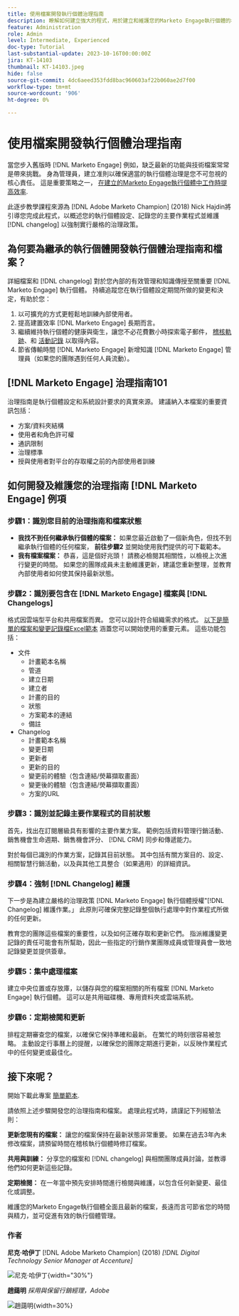 ```yaml
---
title: 使用檔案開發執行個體治理指南
description: 瞭解如何建立強大的程式，用於建立和維護您的Marketo Engage執行個體的檔案和變更記錄。 這不僅可節省團隊分享知識的時間，也可提升執行個體的健全度和效率。
feature: Administration
role: Admin
level: Intermediate, Experienced
doc-type: Tutorial
last-substantial-update: 2023-10-16T00:00:00Z
jira: KT-14103
thumbnail: KT-14103.jpeg
hide: false
source-git-commit: 4dc6aeed353fdd8bac960603af22b060ae2d7f00
workflow-type: tm+mt
source-wordcount: '906'
ht-degree: 0%

---
```



# 使用檔案開發執行個體治理指南

當您步入舊版時 [!DNL Marketo Engage] 例如，缺乏最新的功能與技術檔案常常是帶來挑戰。 身為管理員，建立准則以確保適當的執行個體治理是您不可忽視的核心責任。 這是重要策略之一， [在建立的Marketo Engage執行個體中工作時提高效率](https://nation.marketo.com/t5/champion-program-blogs/3-tips-to-increase-your-efficiency-in-an-inherited-instance/ba-p/247582).

此逐步教學課程來源為 [!DNL Adobe Marketo Champion] (2018) Nick Hajdin將引導您完成此程式，以概述您的執行個體設定、記錄您的主要作業程式並維護 [!DNL changelog] 以強制實行嚴格的治理政策。

## 為何要為繼承的執行個體開發執行個體治理指南和檔案？

詳細檔案和 [!DNL changelog] 對於您內部的有效管理和知識傳授至關重要 [!DNL Marketo Engage] 執行個體。 持續追蹤您在執行個體設定期間所做的變更和決定，有助於您：

1. 以可擴充的方式更輕鬆地訓練內部使用者。
2. 提高建置效率 [!DNL Marketo Engage] 長期而言。
3. 繼續維持執行個體的健康與衛生，讓您不必花費數小時探索電子郵件， [稽核軌跡](https://experienceleague.adobe.com/docs/marketo/using/product-docs/administration/audit-trail/audit-trail-overview.html)、和 [活動記錄](https://experienceleague.adobe.com/docs/marketo/using/product-docs/core-marketo-concepts/smart-lists-and-static-lists/managing-people-in-smart-lists/locate-the-activity-log-for-a-person.html) 以取得內容。
4. 節省傳輸時間 [!DNL Marketo Engage] 新增知識 [!DNL Marketo Engage] 管理員（如果您的團隊遇到任何人員流動）。

## [!DNL Marketo Engage] 治理指南101

治理指南是執行個體設定和系統設計要求的真實來源。 建議納入本檔案的重要資訊包括：

* 方案/資料夾結構
* 使用者和角色許可權
* 通訊限制
* 治理標準
* 授與使用者對平台的存取權之前的內部使用者訓練

## 如何開發及維護您的治理指南 [!DNL Marketo Engage] 例項

### 步驟1：識別您目前的治理指南和檔案狀態

* **我找不到任何繼承執行個體的檔案：** 如果您最近啟動了一個新角色，但找不到繼承執行個體的任何檔案， **前往步驟2** 並開始使用我們提供的可下載範本。
* **我有檔案檔案：** 恭喜，這是個好兆頭！ 請務必檢閱其相關性，以檢視上次進行變更的時間。 如果您的團隊成員未主動維護更新，建議您重新整理，並教育內部使用者如何使其保持最新狀態。

### 步驟2：識別要包含在 [!DNL Marketo Engage] 檔案與 [!DNL Changelogs]

格式因雲端型平台和共用檔案而異。 您可以設計符合組織需求的格式。 [以下是簡單的檔案和變更記錄檔Excel範本](/help/tutorial-inherited-instance/_assets/downloads/Adobe_Marketo_Engage_Inherited_Instance_Documentation-Changlog.xlsx) 涵蓋您可以開始使用的重要元素。 這些功能包括：

* 文件
   * 計畫範本名稱
   * 管道
   * 建立日期
   * 建立者
   * 計畫的目的
   * 狀態
   * 方案範本的連結
   * 備註
* Changelog
   * 計畫範本名稱
   * 變更日期
   * 更新者
   * 更新的目的
   * 變更前的體驗（包含連結/熒幕擷取畫面）
   * 變更後的體驗（包含連結/熒幕擷取畫面）
   * 方案的URL

### 步驟3：識別並記錄主要作業程式的目前狀態

首先，找出在訂閱層級具有影響的主要作業方案。 範例包括資料管理行銷活動、銷售機會生命週期、銷售機會評分、 [!DNL CRM] 同步和傳遞能力。

對於每個已識別的作業方案，記錄其目前狀態。 其中包括有關方案目的、設定、相關智慧行銷活動，以及與其他工具整合（如果適用）的詳細資訊。

### 步驟4：強制 [!DNL Changelog] 維護

下一步是為建立嚴格的治理政策 [!DNL Marketo Engage] 執行個體授權&quot;[!DNL Changelog] 維護作業。」 此原則可確保完整記錄整個執行處理中對作業程式所做的任何更新。

教育您的團隊這些檔案的重要性，以及如何正確存取和更新它們。 指派維護變更記錄的責任可能會有所幫助，因此一些指定的行銷作業團隊成員或管理員會一致地記錄變更並提供簽章。

### 步驟5：集中處理檔案

建立中央位置或存放庫，以儲存與您的檔案相關的所有檔案 [!DNL Marketo Engage] 執行個體。 這可以是共用磁碟機、專用資料夾或雲端系統。

### 步驟6：定期檢閱和更新

排程定期審查您的檔案，以確保它保持準確和最新。 在繁忙的時刻很容易被忽略。 主動設定行事曆上的提醒，以確保您的團隊定期進行更新，以反映作業程式中的任何變更或最佳化。

## 接下來呢？

開始下載此專案 [簡單範本](/help/tutorial-inherited-instance/_assets/downloads/Adobe_Marketo_Engage_Inherited_Instance_Documentation-Changlog.xlsx).

請依照上述步驟開發您的治理指南和檔案。 處理此程式時，請謹記下列經驗法則：

**更新您現有的檔案：**
讓您的檔案保持在最新狀態非常重要。 如果在過去3年內未修改檔案，請預留時間在稽核執行個體時修訂檔案。

**共用與訓練：**
分享您的檔案和 [!DNL changelog] 與相關團隊成員討論，並教導他們如何更新這些記錄。

**定期檢閱：** 在一年當中預先安排時間進行檢閱與維護，以包含任何新變更、最佳化或調整。

維護您的Marketo Engage執行個體全面且最新的檔案，長遠而言可節省您的時間與精力，並可促進有效的執行個體管理。

### 作者

**尼克·哈伊丁**
[!DNL Adobe Marketo Champion] (2018)
*[!DNL Digital Technology Senior Manager at Accenture]*

![尼克·哈伊丁](/help/tutorial-inherited-instance/_assets/authors/Customer_Author_Nicholas_Hajdin.png){width="30%"}

**趙藹明**
*採用與保留行銷經理，Adobe*

![趙藹明](/help/tutorial-inherited-instance/_assets/authors/Adobe_Author_Amy_Chiu.png){width=30%}
